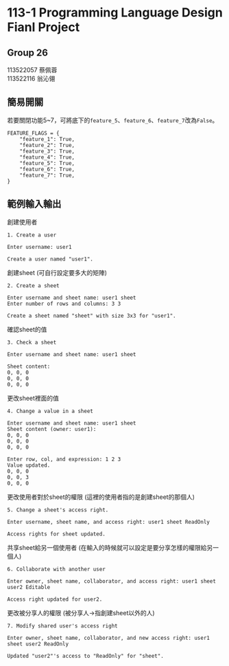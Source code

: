 # 113-1 Programming Language Design Fianl Project
## Group 26
113522057 蔡佩蓉
<br>
113522116 翁沁翎

## 簡易開關
若要關閉功能5~7，可將底下的```feature_5```、```feature_6```、```feature_7```改為```False```。
```
FEATURE_FLAGS = {
    "feature_1": True,
    "feature_2": True,
    "feature_3": True,
    "feature_4": True,
    "feature_5": True,
    "feature_6": True,
    "feature_7": True,
}
```

## 範例輸入輸出

創建使用者
```
1. Create a user

Enter username: user1

Create a user named "user1".
```

創建sheet (可自行設定要多大的矩陣)
```
2. Create a sheet

Enter username and sheet name: user1 sheet
Enter number of rows and columns: 3 3

Create a sheet named "sheet" with size 3x3 for "user1".
```

確認sheet的值
```
3. Check a sheet

Enter username and sheet name: user1 sheet

Sheet content:
0, 0, 0
0, 0, 0
0, 0, 0
```

更改sheet裡面的值
```
4. Change a value in a sheet

Enter username and sheet name: user1 sheet
Sheet content (owner: user1):
0, 0, 0
0, 0, 0
0, 0, 0

Enter row, col, and expression: 1 2 3
Value updated.
0, 0, 0
0, 0, 3
0, 0, 0
```

更改使用者對於sheet的權限 (這裡的使用者指的是創建sheet的那個人)
```
5. Change a sheet's access right.

Enter username, sheet name, and access right: user1 sheet ReadOnly

Access rights for sheet updated.
```

共享sheet給另一個使用者 (在輸入的時候就可以設定是要分享怎樣的權限給另一個人)
```
6. Collaborate with another user

Enter owner, sheet name, collaborator, and access right: user1 sheet user2 Editable

Access right updated for user2.
```

更改被分享人的權限 (被分享人->指創建sheet以外的人)
```
7. Modify shared user's access right

Enter owner, sheet name, collaborator, and new access right: user1 sheet user2 ReadOnly

Updated "user2"'s access to "ReadOnly" for "sheet".
```
